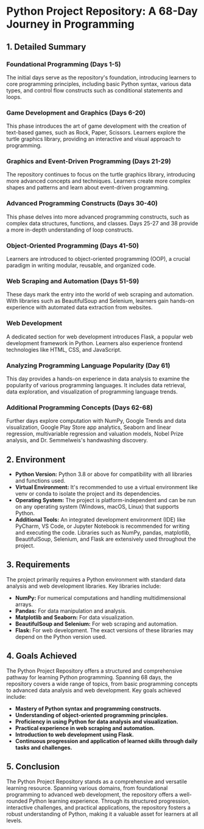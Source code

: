 
# Python Project Repository: A 68-Day Journey in Programming

## 1. Detailed Summary

### Foundational Programming (Days 1-5)
The initial days serve as the repository's foundation, introducing learners to core programming principles, including basic Python syntax, various data types, and control flow constructs such as conditional statements and loops.

### Game Development and Graphics (Days 6-20)
This phase introduces the art of game development with the creation of text-based games, such as Rock, Paper, Scissors. Learners explore the turtle graphics library, providing an interactive and visual approach to programming.

### Graphics and Event-Driven Programming (Days 21-29)
The repository continues to focus on the turtle graphics library, introducing more advanced concepts and techniques. Learners create more complex shapes and patterns and learn about event-driven programming.

### Advanced Programming Constructs (Days 30-40)
This phase delves into more advanced programming constructs, such as complex data structures, functions, and classes. Days 25-27 and 38 provide a more in-depth understanding of loop constructs.

### Object-Oriented Programming (Days 41-50)
Learners are introduced to object-oriented programming (OOP), a crucial paradigm in writing modular, reusable, and organized code.

### Web Scraping and Automation (Days 51-59)
These days mark the entry into the world of web scraping and automation. With libraries such as BeautifulSoup and Selenium, learners gain hands-on experience with automated data extraction from websites.

### Web Development
A dedicated section for web development introduces Flask, a popular web development framework in Python. Learners also experience frontend technologies like HTML, CSS, and JavaScript.

### Analyzing Programming Language Popularity (Day 61)
This day provides a hands-on experience in data analysis to examine the popularity of various programming languages. It includes data retrieval, data exploration, and visualization of programming language trends.

### Additional Programming Concepts (Days 62-68)
Further days explore computation with NumPy, Google Trends and data visualization, Google Play Store app analytics, Seaborn and linear regression, multivariable regression and valuation models, Nobel Prize analysis, and Dr. Semmelweis's handwashing discovery.

## 2. Environment
- **Python Version:** Python 3.8 or above for compatibility with all libraries and functions used.
- **Virtual Environment:** It's recommended to use a virtual environment like venv or conda to isolate the project and its dependencies.
- **Operating System:** The project is platform-independent and can be run on any operating system (Windows, macOS, Linux) that supports Python.
- **Additional Tools:** An integrated development environment (IDE) like PyCharm, VS Code, or Jupyter Notebook is recommended for writing and executing the code. Libraries such as NumPy, pandas, matplotlib, BeautifulSoup, Selenium, and Flask are extensively used throughout the project.

## 3. Requirements
The project primarily requires a Python environment with standard data analysis and web development libraries. Key libraries include:
- **NumPy:** For numerical computations and handling multidimensional arrays.
- **Pandas:** For data manipulation and analysis.
- **Matplotlib and Seaborn:** For data visualization.
- **BeautifulSoup and Selenium:** For web scraping and automation.
- **Flask:** For web development.
The exact versions of these libraries may depend on the Python version used.

## 4. Goals Achieved
The Python Project Repository offers a structured and comprehensive pathway for learning Python programming. Spanning 68 days, the repository covers a wide range of topics, from basic programming concepts to advanced data analysis and web development. Key goals achieved include:
- **Mastery of Python syntax and programming constructs.**
- **Understanding of object-oriented programming principles.**
- **Proficiency in using Python for data analysis and visualization.**
- **Practical experience in web scraping and automation.**
- **Introduction to web development using Flask.**
- **Continuous progression and application of learned skills through daily tasks and challenges.**

## 5. Conclusion
The Python Project Repository stands as a comprehensive and versatile learning resource. Spanning various domains, from foundational programming to advanced web development, the repository offers a well-rounded Python learning experience. Through its structured progression, interactive challenges, and practical applications, the repository fosters a robust understanding of Python, making it a valuable asset for learners at all levels.
